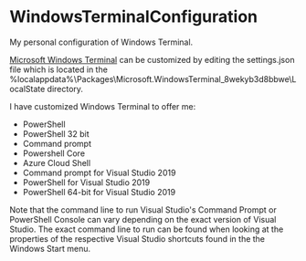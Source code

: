 # WindowsTerminalConfiguration
My personal configuration of Windows Terminal.

[Microsoft Windows Terminal](https://docs.microsoft.com/en-us/windows/terminal/) can be customized by editing the settings.json file which is located in the %localappdata%\Packages\Microsoft.WindowsTerminal_8wekyb3d8bbwe\LocalState directory.

I have customized Windows Terminal to offer me:
- PowerShell
- PowerShell 32 bit
- Command prompt
- Powershell Core
- Azure Cloud Shell
- Command prompt for Visual Studio 2019
- PowerShell for Visual Studio 2019
- PowerShell 64-bit for Visual Studio 2019

Note that the command line to run Visual Studio's Command Prompt or PowerShell Console can vary depending on the exact version of Visual Studio. The exact command line to run can be found when looking at the properties of the respective Visual Studio shortcuts found in the the Windows Start menu.
